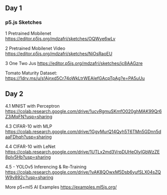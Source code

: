 ## Day 1
### p5.js Sketches
1 Pretrained Mobilenet
https://editor.p5js.org/mdzafri/sketches/OQWye6wLv

2 Pretrained Mobilenet Video
https://editor.p5js.org/mdzafri/sketches/NiOsRaoEU

3 One Two Jus
https://editor.p5js.org/mdzafri/sketches/jc8AAGzre

Tomato Maturity Dataset:
https://1drv.ms/u/s!Ajnxd5Cr74oWkLtrWEAIefGAcpTpAg?e=PA5uUu

## Day 2
4.1 MNIST with Perceptron
https://colab.research.google.com/drive/1ucvRgmuSKmfO020ghMAK99Qr6Z3jMqFN?usp=sharing

4.3 CIFAR-10 with MLP
https://colab.research.google.com/drive/1GgyMurQ14Qyh5T6TMn5GDnn5daaFDhqh?usp=sharing

4.4 CIFAR-10 with LeNet
https://colab.research.google.com/drive/1UTLx2md3VrpDUHeOIylGbWzZE8pIv5Hb?usp=sharing

4.5 - YOLOv5 Inferencing & Re-Training
https://colab.research.google.com/drive/1vAK8QOwxM5Dsb6yufSLX04sZQW9v892c?usp=sharing

More p5+ml5 AI Examples
https://examples.ml5js.org/
